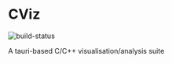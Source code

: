 # CViz

![build-status](https://github.com/BOJIT/CViz/actions/workflows/build.yml/badge.svg)

A tauri-based C/C++ visualisation/analysis suite

